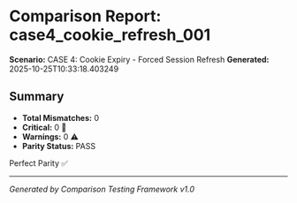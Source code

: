 # Comparison Report: case4_cookie_refresh_001
**Scenario:** CASE 4: Cookie Expiry - Forced Session Refresh
**Generated:** 2025-10-25T10:33:18.403249

## Summary
- **Total Mismatches:** 0
- **Critical:** 0 🚨
- **Warnings:** 0 ⚠️
- **Parity Status:** PASS

Perfect Parity ✅

---
*Generated by Comparison Testing Framework v1.0*
